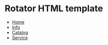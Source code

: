 # Rotator HTML template

- [Home](https://kamuz.github.io/rotator/index.html)
- [Info](https://kamuz.github.io/rotator/info.html)
- [Catalog](https://kamuz.github.io/rotator/shop.html)
- [Service](https://kamuz.github.io/rotator/service.html)